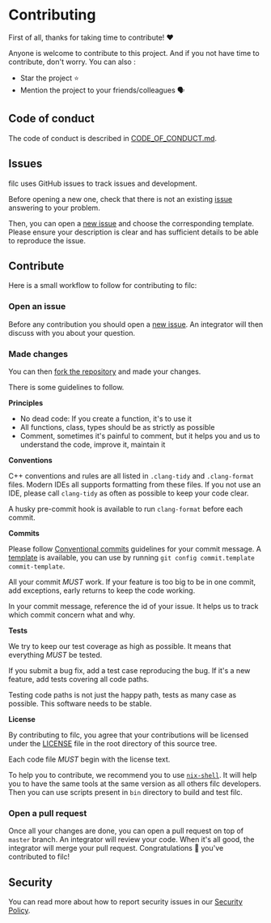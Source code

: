 # Contributing

First of all, thanks for taking time to contribute! ❤️

Anyone is welcome to contribute to this project. And if you not have time to contribute, don't worry. You can also :

- Star the project ⭐
- Mention the project to your friends/colleagues 🗣

## Code of conduct

The code of conduct is described in [CODE_OF_CONDUCT.md](CODE_OF_CONDUCT.md).

## Issues

filc uses GitHub issues to track issues and development.

Before opening a new one, check that there is not an existing [issue](https://github.com/Fil-Language/filc/issues)
answering to your problem.

Then, you can open a [new issue](https://github.com/Fil-Language/filc/issues/new/choose) and choose the corresponding
template. Please ensure your description is clear and has sufficient details to be able to reproduce the issue.

## Contribute

Here is a small workflow to follow for contributing to filc:

### Open an issue

Before any contribution you should open a [new issue](https://github.com/Fil-Language/filc/issues/new/choose). An 
integrator will then discuss with you about your question. 

### Made changes

You can then [fork the repository](https://github.com/Fil-Language/filc/fork) and made your changes.

There is some guidelines to follow.

**Principles**

- No dead code: If you create a function, it's to use it
- All functions, class, types should be as strictly as possible
- Comment, sometimes it's painful to comment, but it helps you and us to understand the code, improve it, maintain it

**Conventions**

C++ conventions and rules are all listed in `.clang-tidy` and `.clang-format` files. Modern IDEs all supports
formatting from these files. If you not use an IDE, please call `clang-tidy` as often as possible to keep your code
clear.

A husky pre-commit hook is available to run `clang-format` before each commit. 

**Commits**

Please follow [Conventional commits](https://www.conventionalcommits.org/en/v1.0.0/) guidelines for your commit message.
A [template](commit-template) is available, you can use by running `git config commit.template commit-template`.

All your commit *MUST* work. If your feature is too big to be in one commit, add exceptions, early returns to keep the
code working.

In your commit message, reference the id of your issue. It helps us to track which commit concern what and why.

**Tests**

We try to keep our test coverage as high as possible. It means that everything *MUST* be tested.

If you submit a bug fix, add a test case reproducing the bug. If it's a new feature, add tests covering all code paths.

Testing code paths is not just the happy path, tests as many case as possible. This software needs to be stable.

**License**

By contributing to filc, you agree that your contributions will be licensed under the [LICENSE](LICENSE.md) file in the
root directory of this source tree.

Each code file *MUST* begin with the license text.

To help you to contribute, we recommend you to use [`nix-shell`](https://nixos.org/download/). It will help you to have 
the same tools at the same version as all others filc developers. Then you can use scripts present in `bin` directory to
build and test filc.

### Open a pull request

Once all your changes are done, you can open a pull request on top of `master` branch. An integrator will review your 
code. When it's all good, the integrator will merge your pull request. Congratulations 🎉 you've contributed to filc! 

## Security

You can read more about how to report security issues in our [Security Policy](SECURITY.md).
